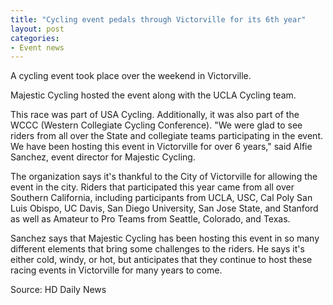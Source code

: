 ```yaml
---
title: "Cycling event pedals through Victorville for its 6th year"
layout: post
categories:
- Event news
---
```


A cycling event took place over the weekend in Victorville.

Majestic Cycling hosted the event along with the UCLA Cycling team.

This race was part of USA Cycling. Additionally, it was also part of the WCCC (Western Collegiate Cycling Conference). "We were glad to see riders from all over the State and collegiate teams participating in the event. We have been hosting this event in Victorville for over 6 years," said Alfie Sanchez, event director for Majestic Cycling.

The organization says it's thankful to the City of Victorville for allowing the event in the city. Riders that participated this year came from all over Southern California, including participants from UCLA, USC, Cal Poly San Luis Obispo, UC Davis, San Diego University, San Jose State, and Stanford as well as Amateur to Pro Teams from Seattle, Colorado, and Texas.

Sanchez says that Majestic Cycling has been hosting this event in so many different elements that bring some challenges to the riders. He says it's either cold, windy, or hot, but anticipates that they continue to host these racing events in Victorville for many years to come.

Source: HD Daily News
